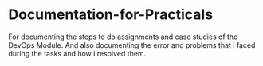 # Documentation-for-Practicals
For documenting the steps to do assignments and case studies of the DevOps Module. And also documenting the error and problems that i faced during the tasks and how i resolved them.
